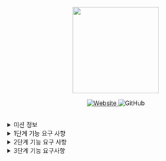 <p align="center">
    <img width="200px;" src="https://raw.githubusercontent.com/woowacourse/atdd-subway-admin-frontend/master/images/main_logo.png"/>
</p>
<p align="center">
  <a href="https://techcourse.woowahan.com/c/Dr6fhku7" alt="woowacourse subway">
    <img alt="Website" src="https://img.shields.io/website?url=https%3A%2F%2Fedu.nextstep.camp%2Fc%2FR89PYi5H">
  </a>
  <img alt="GitHub" src="https://img.shields.io/github/license/woowacourse/atdd-subway-map">
</p>

<br>

<details>
<summary>미션 정보</summary>

# 지하철 노선도 미션
스프링 과정 실습을 위한 지하철 노선도 애플리케이션

<br>

## 🚀 Getting Started
### Usage
#### application 구동
```
./gradlew bootRun
```
<br>

## ✏️ Code Review Process
[텍스트와 이미지로 살펴보는 온라인 코드 리뷰 과정](https://github.com/next-step/nextstep-docs/tree/master/codereview)

<br>

## 🐞 Bug Report

버그를 발견한다면, [Issues](https://github.com/woowacourse/atdd-subway-map/issues) 에 등록해주세요 :)

<br>

## 📝 License

This project is [MIT](https://github.com/woowacourse/atdd-subway-map/blob/master/LICENSE) licensed.

</details>

<details>
<summary>1단계 기능 요구 사항</summary>

## station controller 추가
- 이미 등록된 이름 요청시 에러 응답

## line controller 추가
- 노선 등록
- 노선 조회
- 노선 목록
- 노선 수정
- 노선 삭제

## line controller test 추가

</details>

<details>
<summary>2단계 기능 요구 사항</summary>

- H2에 지하철 데이터 저장하기
  - 기존 List 자료구조 H2 DB로 변경
  - sql문으로 기능 코드 대체
  - jdbcTemplate로 작성된 sql문 실행
  - H2 DB를 이용해 DB 저장, 확인, console 활용
- 스프링 빈을 활용하기
  - 객체와 싱글톤이나 static으로 구현 객체들을 스프링 빈으로 관리

</details>

<details>
<summary>3단계 기능 요구사항</summary>

## 수정할 부분
- [ ] dao test 시 deleteAll() 말고 다른 방법 사용
- [ ] 이름에 대한 중복 처리를 도메인 로직으로 이동
- 노선 추가 시
  - [ ] upStaionId, downStaionId, distance 정보 추가 입력
  - [ ] 두 종점간의 연결 정보를 이용해 구간(section) 정보도 함꼐 등록

## 추가할 부분
- 구간 관리
  - [ ] 노선에 구간 추가
    - 구간 등록 : 이미 등록되어 있는 역 기준으로 새로운 구간 추가
      - 상행 종점 등록
      - 하행 종점 등록
      - 갈래길 방지 : 갈래길이 생기지 않도록 변경
      - 예외1 : 기존 역 사이 길이보다 크거나 같으면 등록할 수 없음
      - 예외2 : 하행역과 상행역이 이미 노선에 등록되어 있으면 추가할 수 없음
      - 예외3 : 상행역과 하행역 둘 중 하나도 포함되어 있지 않으면 추가할 수 없음
  - [ ] 구간 제거
    - 종점이 제거될 경우 다음으로 오던 역이 종점
    - 중간역이 제거될 경우 재배치
      - ex) A - B - C 중 B제거 -> A - C
      - 거리는 두 구간의 거리 합
    - 예외 : 구간이 하나인 노선에서 마지막 구간 제거할 수 없음
  - [ ] 노선에 포함된 구간 정보를 통해 상행 종점부터 하행 종점까지의 역 목록을 응답

</details>
